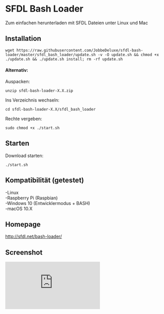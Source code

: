 # SFDL Bash Loader

Zum einfachen herunterladen mit SFDL Dateien unter Linux und Mac

## Installation

```
wget https://raw.githubusercontent.com/JobbeDeluxe/sfdl-bash-loader/master/sfdl_bash_loader/update.sh -v -O update.sh && chmod +x ./update.sh && ./update.sh install; rm -rf update.sh
```

#### Alternativ:
Auspacken: 
```
unzip sfdl-bash-loader-X.X.zip
```
Ins Verzeichnis wechseln: 
```
cd sfdl-bash-loader-X.X/sfdl_bash_loader  
```

Rechte vergeben: 
```
sudo chmod +x ./start.sh 
```

## Starten
Download starten: 
```
./start.sh
```

## Kompatibilität (getestet)
-Linux  
-Raspberry Pi (Raspbian)  
-Windows 10 (Entwicklermodus + BASH)  
-macOS 10.X 

## Homepage
http://sfdl.net/bash-loader/

## Screenshot
![Vorschau](https://www1.xup.in/exec/ximg.php?fid=38443306)
